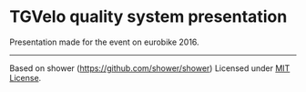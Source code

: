 # TGVelo quality system presentation

Presentation made for the event on eurobike 2016.

---
Based on shower (https://github.com/shower/shower)
Licensed under [MIT License](shower/LICENSE.md).
